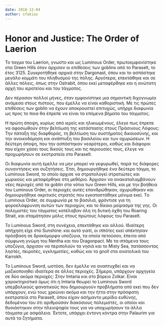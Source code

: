 ```yaml
---
date: 2018-12-04
author: sfakias
---
```

# Honor and Justice: The Order of Laerion

To ταγμα του Laerion, γνωστο και ως Luminous Order, πρωτοεμφανίστηκε στα Green
Hills όταν άρχισαν οι επιθέσεις των goblins από το Paraselt, το έτος 3125.
Συγκροτήθηκε αρχικά στην Dargonast, όπου και το ασπάστηκε μεγάλο κομμάτι του
πληθυσμού της πόλης. Αργότερα, επεκτάθηκε και σε άλλες πόλεις, όπως στην
Ostrabit, όπου εκεί μεταφέρθηκε και η ανώτατη αρχή του ιερατείου και του
τάγματος.



Δεν πέρασαν πολλοί μήνες, όταν εμφανίστηκε μια σημαντική διχογνωμία ανάμεσα
στους πιστούς, που έμελλε να είναι καθοριστική. Με τις πρώτες επιθέσεις των
goblin να έχουν αποκρουστεί επιτυχώς, υπήρχε διαφωνία ως προς το ποια θα
έπρεπε να είναι τα επόμενα βήματα του τάγματος.



Η πρώτη άποψη, κυρίως από ιερείς και ηλικιωμένους, έλεγε πως έπρεπε να
αφοσιωθούν στην βελτίωση της κατάστασης στους Πράσινους Λόφους: Την πάταξη της
διαφθοράς, τη βελτίωση του συστήματος δικαιοσύνης, και την ανοικοδόμηση και
ανάπτυξη του βασιλείου και των οχυρώσεων. Η δεύτερη άποψη, που την ασπάστηκαν
νεαρότεροι, καθώς και διάφοροι που είχαν χάσει τους δικούς τους και τις
περιουσίες τους, έλεγε να προχωρήσουν σε εκστρατεία στο Paraselt.



Οι διαφωνία αυτή έμελλε να μην μπορεί να γεφυρωθεί, παρά τις διάφορες
συναντήσεις και συζητήσεις. Έτσι, δημιουργήθηκε ένα δεύτερο τάγμα, το Luminous
Sword, το οποίο άρχισε να στρατολογεί στρατιώτες και χωρικούς και μεταφέρθηκε
στη μεθόριο. Άρχισαν να ανακαταλαμβάνουν νέες περιοχές από τα goblin στα νότια
των Green Hills, και με την βοήθεια του Luminous Order, οι περιοχές αυτές
επανδρώθηκαν, οχυρώθηκαν και δημιουργήθηκε ακριτικός στρατός που εγκαταστάθηκε
μόνιμα εκεί. Tο Luminous Order, σε συμφωνία με το βασιλιά, φρόντισε για τη
φοροελάφρυνση αυτών των περιοχών, και το δίκαιο μοίρασμα της γης. Οι
πολεμιστές του τάγματος κατέλαβαν όλη τη δυτική όχθη του Roaring Strait, και
σταμάτησαν μόλις στους πρώτους λόφους του Paraselt.



Το Luminous Sword, στη συνέχεια, επεκτάθηκε και αλλού. Ιδιαίτερη απήχηση είχε
στο Sunshine: και αυτό γιατί, οι ιππότες εκεί απέκτησαν πρόσβαση σε δρακόμορφα
υποζύγια, τα οποία πετούσαν, έπειτα από σύμφωνη γνώμη του Nentha και του
Dragonpact. Με τα ιπτάμενα τους υποζύγια, άρχισαν να περιπολούν τα νησιά και
το Misty Sea, πατάσσοντας ληστές, πειρατές, εγκληματίες, καθώς και τα gnoll
στα ανατολικά του Karrokh.



Το Luminous Sword, ωστόσο, δεν έμελλε να αναπτυχθεί και να μαζικοποιηθεί
ιδιαίτερα σε άλλες περιοχές. Σήμερα, υπάρχουν αρχηγεία σε δύο ακόμα περιοχές:
Στην Imtaria και στο βόρειο Zolkar. Είναι χαρακτηριστικό όμως ότι η Imtaria
θεωρεί το Luminous Sword υπερβολικούς φανατικούς που δημιουργούν προβλήματα
από εκεί που δεν υπάρχουν, ενώ τους χρεώνει ακόμα και την ήττα στην πρόσφατη
εκστρατεία στο Paraselt, όπου είχαν ασήμαντο μερίδιο ευθύνης, δεδομένου του
ότι αριθμούσαν διακόσιους πολεμιστές, οι οποίοι και θυσιάστηκαν στην
πλειοψηφία τους για να υποχωρήσουν τα άλλα τάγματα με ασφάλεια. Έκτοτε,
υπάρχει έντονη κόντρα στην Palaurim για αυτά τα ζητήματα.

